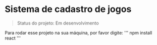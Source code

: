 # Sistema de cadastro de jogos

> Status do projeto: Em desenvolvimento

Para rodar esse projeto na sua máquina, por favor digite:
'''
npm install react
'''
